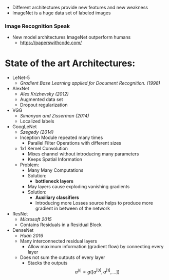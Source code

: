 - Different architectures provide new features and new weakness
- ImageNet is a huge data set of labeled images

### Image Recognition Speak
- New model architectures ImageNet outperform humans
	- https://paperswithcode.com/
# State of the art Architectures:
- LeNet-5
	- *Gradient Base Learning applied for Document Recognition. (1998)*
- AlexNet
	- *Alex Krizhevsky (2012)*
	- Augmented data set
	- Dropout regularization
- VGG
	- *Simonyan and Zisserman (2014)*
	- Localized labels
- GoogLeNet
	- *Szegedy (2014)*
	- Inception Module repeated many times
		- Parallel Filter Operations with different sizes
	- 1x1 Kernel Convolution
		- Mixes channel without introducing many parameters
		- Keeps Spatial Information
	- Problem:
		- Many Many Computations
		- Solution:
			- **bottleneck layers**
		- May layers cause exploding vanishing gradients
		- Solution:
			- **Auxiliary classifiers**
			- Introducing more Losses source helps to produce more gradient in between of the network
- ResNet
	- *Microsoft 2015*
	- Contains Residuals in a Residual Block
- DenseNet
	- *Huan 2016*
	- Many interconnected residual layers
		- Allow maximum information (gradient flow) by connecting every layer
	- Does not sum the outputs of every layer
		- Stacks the outputs
$$
a^{[l]} = g([ a^{[0]},a^{[1]}, \dots ])
$$
